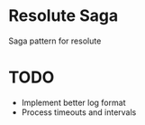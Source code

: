 # Resolute Saga
Saga pattern for resolute

# TODO
- Implement better log format
- Process timeouts and intervals